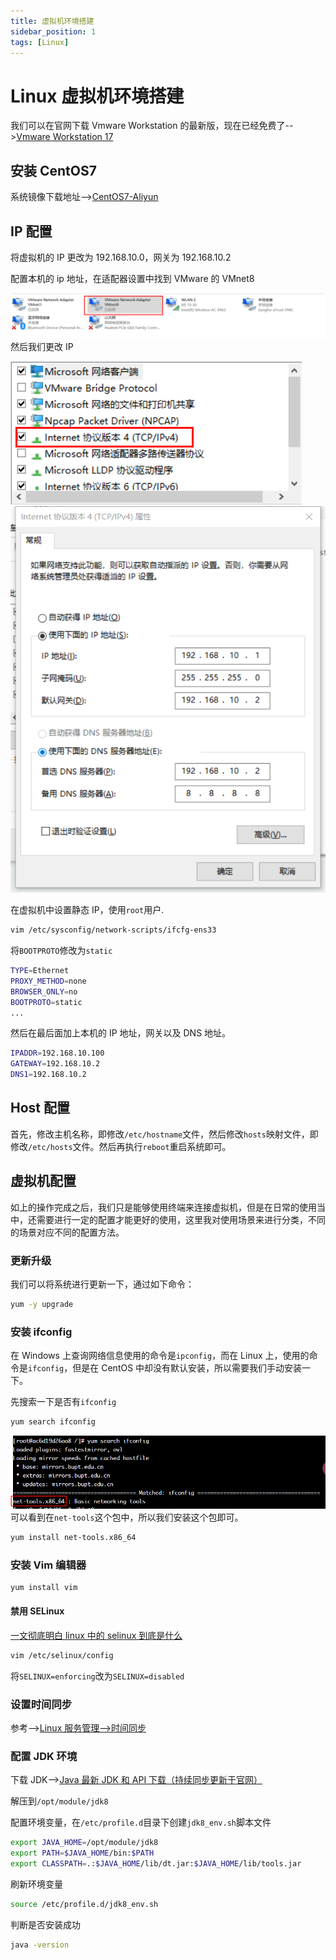 ```yaml
---
title: 虚拟机环境搭建
sidebar_position: 1
tags: [Linux]
---
```


# Linux 虚拟机环境搭建

我们可以在官网下载 Vmware Workstation 的最新版，现在已经免费了-->[Vmware Workstation 17](https://www.vmware.com/products/workstation-pro/workstation-pro-evaluation_html.html.html)

## 安装 CentOS7

系统镜像下载地址-->[CentOS7-Aliyun](https://mirrors.aliyun.com/centos/?spm=a2c6h.13651104.d-2001.2.33df320cKx3dne)

## IP 配置

将虚拟机的 IP 更改为 192.168.10.0，网关为 192.168.10.2

配置本机的 ip 地址，在适配器设置中找到 VMware 的 VMnet8

![alt text](./imgs/network-adapter.png)
然后我们更改 IP

![alt text](./imgs/ipv4-set.png)
![alt text](./imgs/ip-dns-set.png)

在虚拟机中设置静态 IP，使用`root`用户.

```bash
vim /etc/sysconfig/network-scripts/ifcfg-ens33
```

将`BOOTPROTO`修改为`static`

```bash
TYPE=Ethernet
PROXY_METHOD=none
BROWSER_ONLY=no
BOOTPROTO=static
...
```

然后在最后面加上本机的 IP 地址，网关以及 DNS 地址。

```bash
IPADDR=192.168.10.100
GATEWAY=192.168.10.2
DNS1=192.168.10.2
```

## Host 配置

首先，修改主机名称，即修改`/etc/hostname`文件，然后修改`hosts`映射文件，即修改`/etc/hosts`文件。然后再执行`reboot`重启系统即可。

## 虚拟机配置

如上的操作完成之后，我们只是能够使用终端来连接虚拟机，但是在日常的使用当中，还需要进行一定的配置才能更好的使用，这里我对使用场景来进行分类，不同的场景对应不同的配置方法。

### 更新升级

我们可以将系统进行更新一下，通过如下命令：

```bash
yum -y upgrade
```

### 安装 ifconfig

在 Windows 上查询网络信息使用的命令是`ipconfig`，而在 Linux 上，使用的命令是`ifconfig`，但是在 CentOS 中却没有默认安装，所以需要我们手动安装一下。

先搜索一下是否有`ifconfig`

```bash
yum search ifconfig
```

![alt text](./imgs/search-ifconfig.png)
可以看到在`net-tools`这个包中，所以我们安装这个包即可。

```bash
yum install net-tools.x86_64
```

### 安装 Vim 编辑器

```bash
yum install vim
```

#### 禁用 SELinux

[一文彻底明白 linux 中的 selinux 到底是什么](https://zhuanlan.zhihu.com/p/165974960)

```bash
vim /etc/selinux/config
```

将`SELINUX=enforcing`改为`SELINUX=disabled`

### 设置时间同步

参考-->[Linux 服务管理-->时间同步](./linux-server/#时间同步)

### 配置 JDK 环境

下载 JDK-->[Java 最新 JDK 和 API 下载（持续同步更新于官网）](https://blog.csdn.net/jzycloud/article/details/114123530)

解压到`/opt/module/jdk8`

配置环境变量，在`/etc/profile.d`目录下创建`jdk8_env.sh`脚本文件

```bash
export JAVA_HOME=/opt/module/jdk8
export PATH=$JAVA_HOME/bin:$PATH
export CLASSPATH=.:$JAVA_HOME/lib/dt.jar:$JAVA_HOME/lib/tools.jar
```

刷新环境变量

```bash
source /etc/profile.d/jdk8_env.sh
```

判断是否安装成功

```bash
java -version
```
